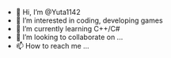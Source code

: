 - 👋 Hi, I’m @Yuta1142
- 👀 I’m interested in coding, developing games
- 🌱 I’m currently learning C++/C#
- 💞️ I’m looking to collaborate on ...
- 📫 How to reach me ...

<!---
Yuta1142/Yuta1142 is a ✨ special ✨ repository because its `README.md` (this file) appears on your GitHub profile.
You can click the Preview link to take a look at your changes.
--->
